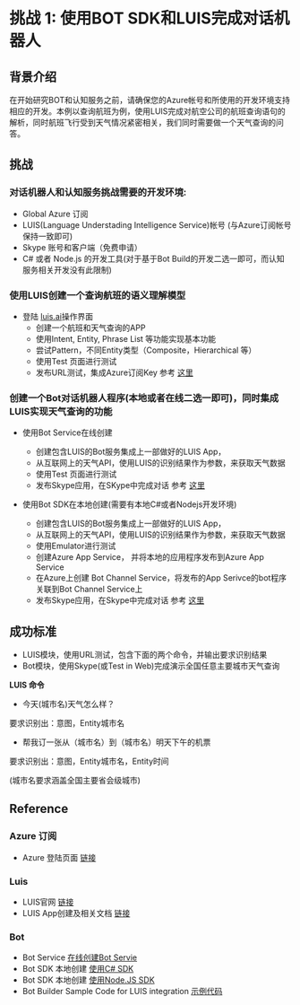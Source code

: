 # 挑战 1: 使用BOT SDK和LUIS完成对话机器人
## 背景介绍

在开始研究BOT和认知服务之前，请确保您的Azure帐号和所使用的开发环境支持相应的开发。本例以查询航班为例，使用LUIS完成对航空公司的航班查询语句的解析，同时航班飞行受到天气情况紧密相关，我们同时需要做一个天气查询的问答。

## 挑战

### 对话机器人和认知服务挑战需要的开发环境:

*	Global Azure 订阅
* LUIS(Language Understading Intelligence Service)帐号 (与Azure订阅帐号保持一致即可)
* Skype 账号和客户端（免费申请）
*	C# 或者 Node.js 的开发工具(对于基于Bot Build的开发二选一即可，而认知服务相关开发没有此限制)

### 使用LUIS创建一个查询航班的语义理解模型

* 登陆  <a href="https://www.luis.ai/home" target="_blank">luis.ai</a>操作界面
    * 创建一个航班和天气查询的APP
    * 使用Intent, Entity, Phrase List 等功能实现基本功能
    * 尝试Pattern，不同Entity类型（Composite，Hierarchical 等）
    * 使用Test 页面进行测试
    * 发布URL测试，集成Azure订阅Key
  参考 [这里](#luis)


### 创建一个Bot对话机器人程序(本地或者在线二选一即可)，同时集成LUIS实现天气查询的功能


* 使用Bot Service在线创建
    * 创建包含LUIS的Bot服务集成上一部做好的LUIS App，
    * 从互联网上的天气API，使用LUIS的识别结果作为参数，来获取天气数据
    * 使用Test 页面进行测试
    * 发布Skype应用，在SKype中完成对话
  参考 [这里](#bot)

* 使用Bot SDK在本地创建(需要有本地C#或者Nodejs开发环境)
    * 创建包含LUIS的Bot服务集成上一部做好的LUIS App，
    * 从互联网上的天气API，使用LUIS的识别结果作为参数，来获取天气数据
    * 使用Emulator进行测试
    * 创建Azure App Service， 并将本地的应用程序发布到Azure App Service
    * 在Azure上创建 Bot Channel Service，将发布的App Serivce的bot程序关联到Bot Channel Service上
    * 发布Skype应用，在Skype中完成对话
  参考 [这里](#bot)

## 成功标准

* LUIS模块，使用URL测试，包含下面的两个命令，并输出要求识别结果
* Bot模块，使用Skype(或Test in Web)完成演示全国任意主要城市天气查询

**LUIS 命令**

* 今天(城市名)天气怎么样？

要求识别出：意图，Entity城市名

* 帮我订一张从（城市名）到（城市名）明天下午的机票

要求识别出：意图，Entity城市名，Entity时间

(城市名要求涵盖全国主要省会级城市)



## Reference

### Azure 订阅

* Azure 登陆页面 <a href="https://portal.azure.com" target="_blank">链接</a>

### Luis
* LUIS官网 <a href="https://www.luis.ai/home" target="_blank">链接</a>
* LUIS App创建及相关文档 <a href="https://docs.microsoft.com/en-us/azure/cognitive-services/LUIS/luis-how-to-add-intents" target="_blank">链接</a>


### Bot

* Bot Service <a href="https://docs.microsoft.com/en-us/azure/bot-service/bot-service-quickstart?view=azure-bot-service-3.0" target="_blank">在线创建Bot Servie</a>
* Bot SDK 本地创建 <a href="https://docs.microsoft.com/en-us/azure/bot-service/dotnet/bot-builder-dotnet-quickstart?view=azure-bot-service-3.0" target="_blank">使用C# SDK</a>
* Bot SDK 本地创建 <a href="https://docs.microsoft.com/en-us/azure/bot-service/nodejs/bot-builder-nodejs-quickstart?view=azure-bot-service-3.0" target="_blank">使用Node.JS SDK</a>
* Bot Builder Sample Code for LUIS integration <a href="https://github.com/Microsoft/BotBuilder-Samples" target="_blank">示例代码</a>


